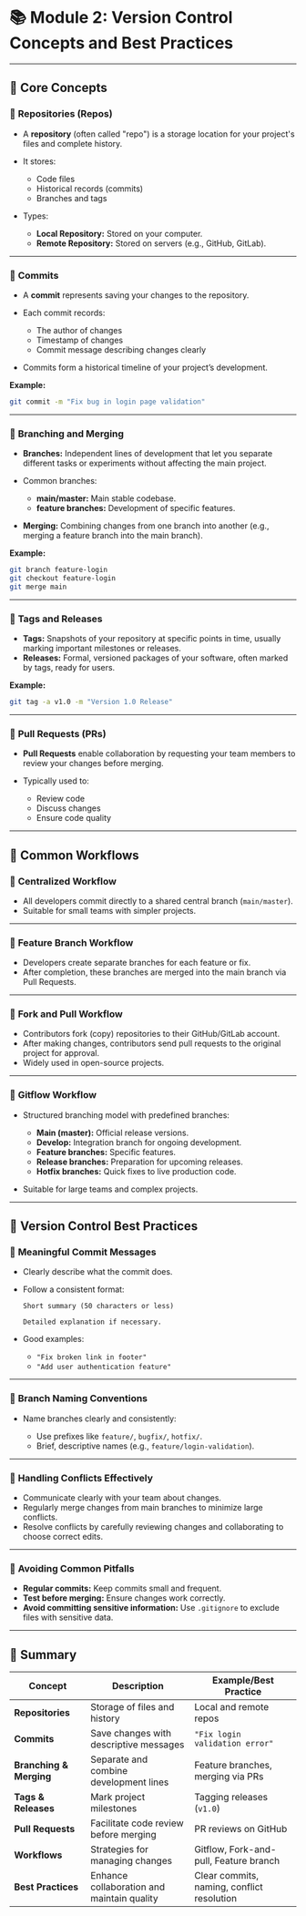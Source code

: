 # 📚 **Module 2: Version Control Concepts and Best Practices**

---

## 🔖 **Core Concepts**

### 📌 **Repositories (Repos)**

* A **repository** (often called "repo") is a storage location for your project's files and complete history.
* It stores:

  * Code files
  * Historical records (commits)
  * Branches and tags
* Types:

  * **Local Repository:** Stored on your computer.
  * **Remote Repository:** Stored on servers (e.g., GitHub, GitLab).

---

### 📌 **Commits**

* A **commit** represents saving your changes to the repository.
* Each commit records:

  * The author of changes
  * Timestamp of changes
  * Commit message describing changes clearly
* Commits form a historical timeline of your project’s development.

**Example:**

```bash
git commit -m "Fix bug in login page validation"
```

---

### 📌 **Branching and Merging**

* **Branches:** Independent lines of development that let you separate different tasks or experiments without affecting the main project.
* Common branches:

  * **main/master:** Main stable codebase.
  * **feature branches:** Development of specific features.
* **Merging:** Combining changes from one branch into another (e.g., merging a feature branch into the main branch).

**Example:**

```bash
git branch feature-login
git checkout feature-login
git merge main
```

---

### 📌 **Tags and Releases**

* **Tags:** Snapshots of your repository at specific points in time, usually marking important milestones or releases.
* **Releases:** Formal, versioned packages of your software, often marked by tags, ready for users.

**Example:**

```bash
git tag -a v1.0 -m "Version 1.0 Release"
```

---

### 📌 **Pull Requests (PRs)**

* **Pull Requests** enable collaboration by requesting your team members to review your changes before merging.
* Typically used to:

  * Review code
  * Discuss changes
  * Ensure code quality

---

## 🔖 **Common Workflows**

### 📌 **Centralized Workflow**

* All developers commit directly to a shared central branch (`main/master`).
* Suitable for small teams with simpler projects.

---

### 📌 **Feature Branch Workflow**

* Developers create separate branches for each feature or fix.
* After completion, these branches are merged into the main branch via Pull Requests.

---

### 📌 **Fork and Pull Workflow**

* Contributors fork (copy) repositories to their GitHub/GitLab account.
* After making changes, contributors send pull requests to the original project for approval.
* Widely used in open-source projects.

---

### 📌 **Gitflow Workflow**

* Structured branching model with predefined branches:

  * **Main (master):** Official release versions.
  * **Develop:** Integration branch for ongoing development.
  * **Feature branches:** Specific features.
  * **Release branches:** Preparation for upcoming releases.
  * **Hotfix branches:** Quick fixes to live production code.
* Suitable for large teams and complex projects.

---

## 🔖 **Version Control Best Practices**

### 📌 **Meaningful Commit Messages**

* Clearly describe what the commit does.
* Follow a consistent format:

  ```
  Short summary (50 characters or less)

  Detailed explanation if necessary.
  ```
* Good examples:

  * `"Fix broken link in footer"`
  * `"Add user authentication feature"`

---

### 📌 **Branch Naming Conventions**

* Name branches clearly and consistently:

  * Use prefixes like `feature/`, `bugfix/`, `hotfix/`.
  * Brief, descriptive names (e.g., `feature/login-validation`).

---

### 📌 **Handling Conflicts Effectively**

* Communicate clearly with your team about changes.
* Regularly merge changes from main branches to minimize large conflicts.
* Resolve conflicts by carefully reviewing changes and collaborating to choose correct edits.

---

### 📌 **Avoiding Common Pitfalls**

* **Regular commits:** Keep commits small and frequent.
* **Test before merging:** Ensure changes work correctly.
* **Avoid committing sensitive information:** Use `.gitignore` to exclude files with sensitive data.

---

## 📝 **Summary**

| Concept                 | Description                                | Example/Best Practice                      |
| ----------------------- | ------------------------------------------ | ------------------------------------------ |
| **Repositories**        | Storage of files and history               | Local and remote repos                     |
| **Commits**             | Save changes with descriptive messages     | `"Fix login validation error"`             |
| **Branching & Merging** | Separate and combine development lines     | Feature branches, merging via PRs          |
| **Tags & Releases**     | Mark project milestones                    | Tagging releases (`v1.0`)                  |
| **Pull Requests**       | Facilitate code review before merging      | PR reviews on GitHub                       |
| **Workflows**           | Strategies for managing changes            | Gitflow, Fork-and-pull, Feature branch     |
| **Best Practices**      | Enhance collaboration and maintain quality | Clear commits, naming, conflict resolution |

